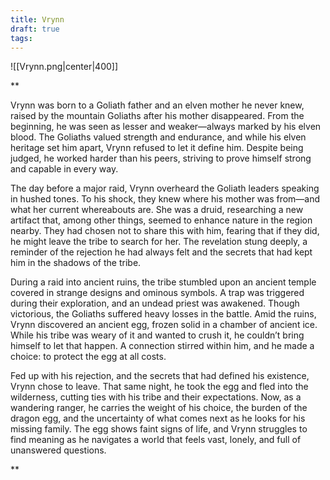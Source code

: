 ```yaml
---
title: Vrynn
draft: true
tags:
---
```

![[Vrynn.png|center|400]]
 
 **

Vrynn was born to a Goliath father and an elven mother he never knew, raised by the mountain Goliaths after his mother disappeared. From the beginning, he was seen as lesser and weaker—always marked by his elven blood. The Goliaths valued strength and endurance, and while his elven heritage set him apart, Vrynn refused to let it define him. Despite being judged, he worked harder than his peers, striving to prove himself strong and capable in every way.

  

The day before a major raid, Vrynn overheard the Goliath leaders speaking in hushed tones. To his shock, they knew where his mother was from—and what her current whereabouts are. She was a druid, researching a new artifact that, among other things, seemed to enhance nature in the region nearby. They had chosen not to share this with him, fearing that if they did, he might leave the tribe to search for her. The revelation stung deeply, a reminder of the rejection he had always felt and the secrets that had kept him in the shadows of the tribe.

  

During a raid into ancient ruins, the tribe stumbled upon an ancient temple covered in strange designs and ominous symbols. A trap was triggered during their exploration, and an undead priest was awakened. Though victorious, the Goliaths suffered heavy losses in the battle. Amid the ruins, Vrynn discovered an ancient egg, frozen solid in a chamber of ancient ice. While his tribe was weary of it and wanted to crush it, he couldn’t bring himself to let that happen. A connection stirred within him, and he made a choice: to protect the egg at all costs.

  

Fed up with his rejection, and the secrets that had defined his existence, Vrynn chose to leave. That same night, he took the egg and fled into the wilderness, cutting ties with his tribe and their expectations. Now, as a wandering ranger, he carries the weight of his choice, the burden of the dragon egg, and the uncertainty of what comes next as he looks for his missing family. The egg shows faint signs of life, and Vrynn struggles to find meaning as he navigates a world that feels vast, lonely, and full of unanswered questions.

**
